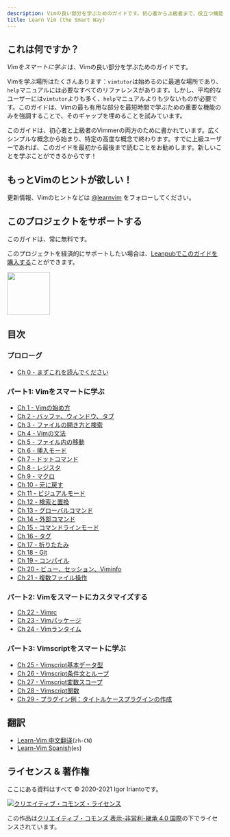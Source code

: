 ```yaml
---
description: Vimの良い部分を学ぶためのガイドです。初心者から上級者まで、役立つ機能を効率的に習得できます。
title: Learn Vim (the Smart Way)
---
```


## これは何ですか？

*Vimをスマートに学ぶ* は、Vimの良い部分を学ぶためのガイドです。

Vimを学ぶ場所はたくさんあります：`vimtutor`は始めるのに最適な場所であり、`help`マニュアルには必要なすべてのリファレンスがあります。しかし、平均的なユーザーには`vimtutor`よりも多く、`help`マニュアルよりも少ないものが必要です。このガイドは、Vimの最も有用な部分を最短時間で学ぶための重要な機能のみを強調することで、そのギャップを埋めることを試みています。

このガイドは、初心者と上級者のVimmerの両方のために書かれています。広くシンプルな概念から始まり、特定の高度な概念で終わります。すでに上級ユーザーであれば、このガイドを最初から最後まで読むことをお勧めします。新しいことを学ぶことができるからです！

## もっとVimのヒントが欲しい！

更新情報、Vimのヒントなどは [@learnvim](https://twitter.com/learnvim) をフォローしてください。

## このプロジェクトをサポートする

このガイドは、常に無料です。

このプロジェクトを経済的にサポートしたい場合は、[Leanpubでこのガイドを購入する](https://leanpub.com/learnvim)ことができます。

<a href="https://leanpub.com/learnvim"><img src="/images/learn-vim-cover.png" width="100"></a>

## 目次

### プロローグ

- [Ch 0     - まずこれを読んでください](ch00_read_this_first)

### パート1: Vimをスマートに学ぶ

- [Ch 1     - Vimの始め方](ch01_starting_vim)
- [Ch 2     - バッファ、ウィンドウ、タブ](ch02_buffers_windows_tabs)
- [Ch 3     - ファイルの開き方と検索](ch03_searching_files)
- [Ch 4     - Vimの文法](ch04_vim_grammar)
- [Ch 5     - ファイル内の移動](ch05_moving_in_file)
- [Ch 6     - 挿入モード](ch06_insert_mode)
- [Ch 7     - ドットコマンド](ch07_the_dot_command)
- [Ch 8     - レジスタ](ch08_registers)
- [Ch 9     - マクロ](ch09_macros)
- [Ch 10    - 元に戻す](ch10_undo)
- [Ch 11    - ビジュアルモード](ch11_visual_mode)
- [Ch 12    - 検索と置換](ch12_search_and_substitute)
- [Ch 13    - グローバルコマンド](ch13_the_global_command)
- [Ch 14    - 外部コマンド](ch14_external_commands)
- [Ch 15    - コマンドラインモード](ch15_command-line_mode)
- [Ch 16    - タグ](ch16_tags)
- [Ch 17    - 折りたたみ](ch17_fold)
- [Ch 18    - Git](ch18_git)
- [Ch 19    - コンパイル](ch19_compile)
- [Ch 20    - ビュー、セッション、Viminfo](ch20_views_sessions_viminfo)
- [Ch 21    - 複数ファイル操作](ch21_multiple_file_operations)

### パート2: Vimをスマートにカスタマイズする

- [Ch 22 - Vimrc](ch22_vimrc)
- [Ch 23 - Vimパッケージ](ch23_vim_packages)
- [Ch 24 - Vimランタイム](ch24_vim_runtime)

### パート3: Vimscriptをスマートに学ぶ

- [Ch 25 - Vimscript基本データ型](ch25_vimscript_basic_data_types)
- [Ch 26 - Vimscript条件文とループ](ch26_vimscript_conditionals_and_loops)
- [Ch 27 - Vimscript変数スコープ](ch27_vimscript_variable_scopes)
- [Ch 28 - Vimscript関数](ch28_vimscript_functions)
- [Ch 29 - プラグイン例：タイトルケースプラグインの作成](ch29_plugin_example_writing-a-titlecase-plugin)

## 翻訳
- [Learn-Vim 中文翻译](https://github.com/wsdjeg/Learn-Vim_zh_cn)(`zh-CN`)
- [Learn-Vim Spanish](https://github.com/victorhck/learn-Vim-es)(`es`)

## ライセンス & 著作権
ここにある資料はすべて © 2020-2021 Igor Iriantoです。

<a rel="license" href="http://creativecommons.org/licenses/by-nc-sa/4.0/"><img alt="クリエイティブ・コモンズ・ライセンス" style="border-width:0" src="https://licensebuttons.net/l/by-nc-sa/4.0/88x31.png" /></a><br />

この作品は<a rel="license" href="http://creativecommons.org/licenses/by-nc-sa/4.0/">クリエイティブ・コモンズ 表示-非営利-継承 4.0 国際</a>の下でライセンスされています。